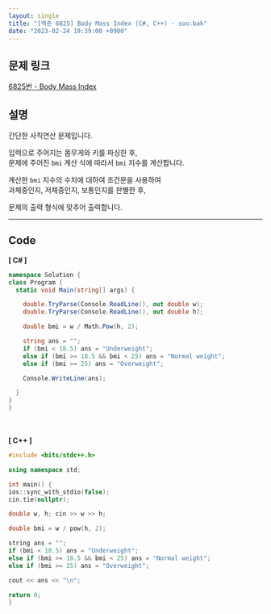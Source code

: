 ```yaml
---
layout: single
title: "[백준 6825] Body Mass Index (C#, C++) - soo:bak"
date: "2023-02-24 19:39:00 +0900"
---
```


## 문제 링크
  [6825번 - Body Mass Index](https://www.acmicpc.net/problem/6825)

## 설명
  간단한 사칙연산 문제입니다. <br>

  입력으로 주어지는 몸무게와 키를 파싱한 후, <br>
  문제에 주어진 `bmi` 계산 식에 따라서 `bmi` 지수를 계산합니다. <br>

  계산한 `bmi` 지수의 수치에 대하여 조건문을 사용하여 <br>
  과체중인지, 저체중인지, 보통인지를 판별한 후, <br>

  문제의 출력 형식에 맞추어 출력합니다.
  <br>

- - -

## Code
<b>[ C# ] </b>
<br>

  ```c#
namespace Solution {
  class Program {
    static void Main(string[] args) {

      double.TryParse(Console.ReadLine(), out double w);
      double.TryParse(Console.ReadLine(), out double h);

      double bmi = w / Math.Pow(h, 2);

      string ans = "";
      if (bmi < 18.5) ans = "Underweight";
      else if (bmi >= 18.5 && bmi < 25) ans = "Normal weight";
      else if (bmi >= 25) ans = "Overweight";

      Console.WriteLine(ans);

    }
  }
}
  ```
<br><br>
<b>[ C++ ] </b>
<br>

  ```c++
#include <bits/stdc++.h>

using namespace std;

int main() {
  ios::sync_with_stdio(false);
  cin.tie(nullptr);

  double w, h; cin >> w >> h;

  double bmi = w / pow(h, 2);

  string ans = "";
  if (bmi < 18.5) ans = "Underweight";
  else if (bmi >= 18.5 && bmi < 25) ans = "Normal weight";
  else if (bmi >= 25) ans = "Overweight";

  cout << ans << "\n";

  return 0;
}
  ```

